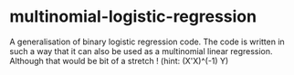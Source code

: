 # multinomial-logistic-regression

A generalisation of binary logistic regression code. 
The code is written in such a way that it can also be used as a multinomial linear regression.
Although that would be bit of a stretch ! (hint: (X'X)^(-1) Y)
